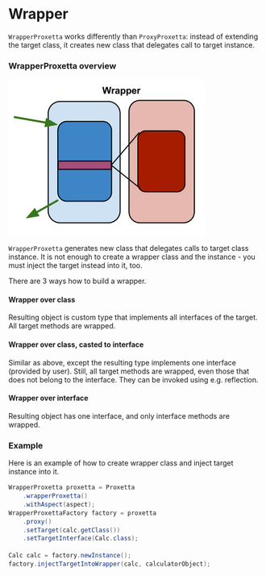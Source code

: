 # Wrapper

`WrapperProxetta` works differently than `ProxyProxetta`: instead of extending the target class, it creates new class that delegates call to target instance.

### WrapperProxetta overview

![](<.gitbook/assets/WrapperProxetta (1).png>)

`WrapperProxetta` generates new class that delegates calls to target class instance. It is not enough to create a wrapper class and the instance - you must inject the target instead into it, too.

There are 3 ways how to build a wrapper.

#### Wrapper over class

Resulting object is custom type that implements all interfaces of the target. All target methods are wrapped.

#### Wrapper over class, casted to interface

Similar as above, except the resulting type implements one interface (provided by user). Still, all target methods are wrapped, even those that does not belong to the interface. They can be invoked using e.g. reflection.

#### Wrapper over interface

Resulting object has one interface, and only interface methods are wrapped.

### Example

Here is an example of how to create wrapper class and inject target instance into it.

```java
WrapperProxetta proxetta = Proxetta
    .wrapperProxetta()
    .withAspect(aspect);
WrapperProxettaFactory factory = proxetta
    .proxy()
    .setTarget(calc.getClass())
    .setTargetInterface(Calc.class);

Calc calc = factory.newInstance();
factory.injectTargetIntoWrapper(calc, calculatorObject);
```
